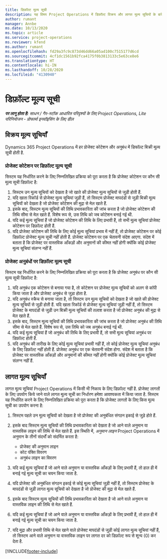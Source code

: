 ```yaml
---
title: डिफ़ॉल्ट मूल्य सूची
description: यह विषय Project Operations में डिफ़ॉल्ट विक्रय और लागत मूल्य सूचियों के बारे में जानकारी प्रदान करता है.
author: rumant
manager: Annbe
ms.date: 10/13/2020
ms.topic: article
ms.service: project-operations
ms.reviewer: kfend
ms.author: rumant
ms.openlocfilehash: fd29a3fc9c873d46dd66a05ad100c7515177d6cd
ms.sourcegitcommit: 4cf1dc1561b92fca4175f0b3813133c5e63ce8e6
ms.translationtype: HT
ms.contentlocale: hi-IN
ms.lasthandoff: 10/28/2020
ms.locfileid: "4130940"
---
```

# <a name="default-price-lists"></a>डिफ़ॉल्ट मूल्य सूची

_**पर लागू होता है:** साधन / गैर-स्टॉक आधारित परिदृश्यों के लिए Project Operations, Lite परिनियोजन - प्रोफार्मा इनवॉइसिंग के लिए डील_

## <a name="sales-price-lists"></a>विक्रय मूल्य सूचियाँ

Dynamics 365 Project Operations में हर प्रोजेक्ट कोटेशन और अनुबंध में डिफॉल्ट बिक्री मूल्य सूची होती है. 

### <a name="price-list-default-on-project-quotes"></a>प्रोजेक्ट कोटेशन पर डिफ़ॉल्ट मूल्य सूची
सिस्टम यह निर्धारित करने के लिए निम्नलिखित प्रक्रिया को पूरा करता है कि प्रोजेक्ट कोटेशन पर कौन सी मूल्य सूची डिफ़ॉल्ट है:

1. सिस्टम उन मूल्य सूचियों को देखता है जो खाते की प्रोजेक्ट मूल्य सूचियों से जुड़ी होती हैं. 
2. यदि खाता रिकॉर्ड से प्रोजेक्ट मूल्य सूचियां जुड़ी हैं, तो सिस्टम प्रोजेक्ट मापदंडों से जुड़ी बिक्री मूल्य सूचियों को देखता है जो प्रोजेक्ट कोटेशन की मुद्रा से मेल खाते हैं.
3. इसके बाद, सिस्टम मूल्य सूचियों की तिथि प्रभावकारिता की जांच करता है जो प्रोजेक्ट कोटेशन की तिथि सीमा से मेल खाते हैं. विशेष रूप से, उस तिथि को जब कोटेशन बनाई गई थी.
4. यदि कई मूल्य सूचियां हैं जो प्रोजेक्ट कोटेशन की तिथि के लिए प्रभावी हैं, तो सभी मूल्य सूचियां प्रोजेक्ट कोटेशन पर डिफ़ॉल्ट होती हैं.
5. यदि प्रोजेक्ट कोटेशन की तिथि के लिए कोई मूल्य सूचियां प्रभाव में नहीं हैं, तो प्रोजेक्ट कोटेशन पर कोई डिफ़ॉल्ट प्रोजेक्ट मूल्य सूची नहीं होती हैं. प्रोजेक्ट कोटेशन पर एक चेतावनी संदेश आएगा. संदेश में बताता है कि प्रोजेक्ट पर वास्तविक आँकड़ों और अनुमानों की कीमत नहीं होगी क्योंकि कोई प्रोजेक्ट मूल्य सूचियां संलग्न नहीं हैं.

### <a name="price-list-default-on-project-contracts"></a>प्रोजेक्ट अनुबंधों पर डिफ़ॉल्ट मूल्य सूची 
सिस्टम यह निर्धारित करने के लिए निम्नलिखित प्रक्रिया को पूरा करता है कि प्रोजेक्ट अनुबंध पर कौन सी मूल्य सूची डिफ़ॉल्ट है:

1. यदि अनुबंध एक कोटेशन से बनाया गया है, तो कोटेशन पर प्रोजेक्ट मूल्य सूचियों को अलग से कॉपी किया जाता है और प्रोजेक्ट अनुबंध से जुड़ा होता है.
2. यदि अनुबंध स्क्रैच से बनाया जाता है, तो सिस्टम उन मूल्य सूचियों को देखता है जो खाते की प्रोजेक्ट मूल्य सूचियों से जुड़ी होती हैं. यदि खाता रिकॉर्ड से प्रोजेक्ट मूल्य सूचियां जुड़ी नहीं हैं, तो सिस्टम प्रोजेक्ट के मापदंडों से जुड़ी उन बिक्री मूल्य सूचियों की तलाश करता है जो प्रोजेक्ट अनुबंध की मुद्रा से मेल खाते हैं.
4. इसके बाद, सिस्टम मूल्य सूचियों की तिथि प्रभावकारिता की जांच करता है जो प्रोजेक्ट अनुबंध की तिथि सीमा से मेल खाते हैं. विशेष रूप से, उस तिथि को जब अनुबंध बनाई गई थी.
5. यदि कई मूल्य सूचियां हैं जो अनुबंध की तिथि के लिए प्रभावी हैं, तो सभी मूल्य सूचियां अनुबंध पर डिफ़ॉल्ट होती हैं.
6. यदि अनुबंध की तारीख के लिए कोई मूल्य सूचियां प्रभावी नहीं हैं, तो कोई प्रोजेक्ट मूल्य सूचियां अनुबंध के लिए डिफ़ॉल्ट नहीं होती हैं. प्रोजेक्ट अनुबंध पर एक चेतावनी संदेश होगा. संदेश में बताता है कि प्रोजेक्ट पर वास्तविक आँकड़ों और अनुमानों की कीमत नहीं होगी क्योंकि कोई प्रोजेक्ट मूल्य सूचियां संलग्न नहीं हैं.

## <a name="cost-price-lists"></a>लागत मूल्य सूचियाँ

लागत मूल्य सूचियां Project Operations में किसी भी निकाय के लिए डिफ़ॉल्ट नहीं है. प्रोजेक्ट लागतों के लिए उपयोग किये जाने वाले लागत मूल्य सूची का निर्धारण हमेशा आवश्यकता में किया जाता है. सिस्टम यह निर्धारित करने के लिए निम्नलिखित प्रक्रिया को पूरा करता है कि प्रोजेक्ट लागतों के लिए किस मूल्य सूची का उपयोग करना है:

1. सिस्टम पहले उन मूल्य सूचियों को देखता है जो प्रोजेक्ट की अनुबंधित संगठन इकाई से जुड़े होते हैं.
2. इसके बाद सिस्टम मूल्य सूचियों की तिथि प्रभावकारिता को देखता है जो आने वाले अनुमान या वास्तविक लाइन की तिथि से मेल खाते हैं. इस स्थिति में, *अनुमान लाइन* Project Operations में अनुमान के तीनों संदर्भों को संदर्भित करता है:

    - प्रोजेक्ट की अनुमान लाइन
    - कोट पंक्ति विवरण
    - अनुबंध लाइन का विवरण
  
3. यदि कई मूल्य सूचियां हैं जो आने वाले अनुमान या वास्तविक आँकड़ों के लिए प्रभावी हैं, तो हाल ही में बनाई गई मूल्य सूची का चयन किया जाता है.
4. यदि प्रोजेक्ट की अनुबंधित संगठन इकाई से कोई मूल्य सूचियां जुड़ी नहीं हैं, तो सिस्टम प्रोजेक्ट के मापदंडों से जुड़ी लागत मूल्य सूचियों को देखता है जो प्रोजेक्ट की मुद्रा से मेल खाते हैं.
5. इसके बाद सिस्टम मूल्य सूचियों की तिथि प्रभावकारिता को देखता है जो आने वाले अनुमान या वास्तविक लाइन की तिथि से मेल खाते हैं. 
6. यदि कई मूल्य सूचियां हैं जो आने वाले अनुमान या वास्तविक आँकड़ों के लिए प्रभावी हैं, तो हाल ही में बनाई गई मूल्य सूची का चयन किया जाता है.
7. यदि मुद्रा और प्रभावी तिथि से मेल खाने वाले प्रोजेक्ट मापदंडों से जुड़ी कोई लागत मूल्य सूचियां नहीं हैं, तो सिस्टम आने वाले अनुमान या वास्तविक लाइन पर लागत दर को डिफ़ॉल्ट रूप से शून्य (0) कर देता है.


[!INCLUDE[footer-include](../includes/footer-banner.md)]